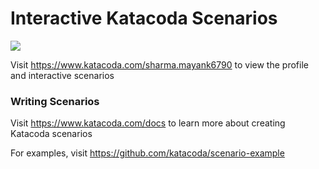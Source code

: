 # Interactive Katacoda Scenarios

[![](http://shields.katacoda.com/katacoda/sharma.mayank6790/count.svg)](https://www.katacoda.com/sharma.mayank6790 "Get your profile on Katacoda.com")

Visit https://www.katacoda.com/sharma.mayank6790 to view the profile and interactive scenarios

### Writing Scenarios
Visit https://www.katacoda.com/docs to learn more about creating Katacoda scenarios

For examples, visit https://github.com/katacoda/scenario-example
